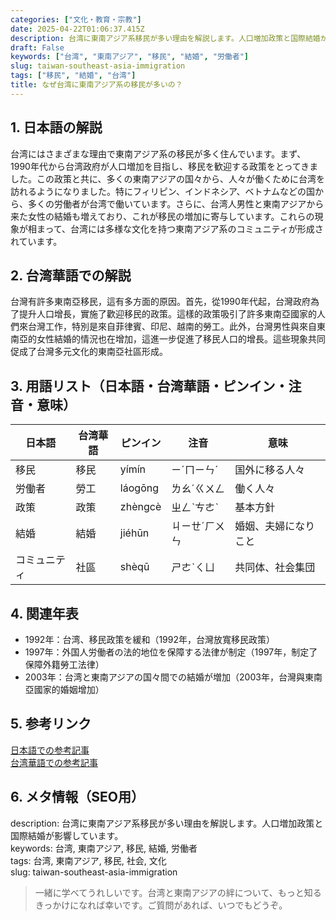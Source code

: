 ```yaml
---
categories: ["文化・教育・宗教"]
date: 2025-04-22T01:06:37.415Z
description: 台湾に東南アジア系移民が多い理由を解説します。人口増加政策と国際結婚が影響しています。
draft: False
keywords: ["台湾", "東南アジア", "移民", "結婚", "労働者"]
slug: taiwan-southeast-asia-immigration
tags: ["移民", "結婚", "台湾"]
title: なぜ台湾に東南アジア系の移民が多いの？
---
```




## 1. 日本語の解説  
台湾にはさまざまな理由で東南アジア系の移民が多く住んでいます。まず、1990年代から台湾政府が人口増加を目指し、移民を歓迎する政策をとってきました。この政策と共に、多くの東南アジアの国々から、人々が働くために台湾を訪れるようになりました。特にフィリピン、インドネシア、ベトナムなどの国から、多くの労働者が台湾で働いています。さらに、台湾人男性と東南アジアから来た女性の結婚も増えており、これが移民の増加に寄与しています。これらの現象が相まって、台湾には多様な文化を持つ東南アジア系のコミュニティが形成されています。

## 2. 台湾華語での解説  
台灣有許多東南亞移民，這有多方面的原因。首先，從1990年代起，台灣政府為了提升人口增長，實施了歡迎移民的政策。這樣的政策吸引了許多東南亞國家的人們來台灣工作，特別是來自菲律賓、印尼、越南的勞工。此外，台灣男性與來自東南亞的女性結婚的情況也在增加，這進一步促進了移民人口的增長。這些現象共同促成了台灣多元文化的東南亞社區形成。

## 3. 用語リスト（日本語・台湾華語・ピンイン・注音・意味）  
| 日本語      | 台湾華語         | ピンイン       | 注音     | 意味               |
|-------------|------------------|----------------|----------|--------------------|
| 移民        | 移民             | yímín          | ㄧˊㄇㄧㄣˊ| 国外に移る人々      |
| 労働者      | 勞工             | láogōng        | ㄌㄠˊㄍㄨㄥ | 働く人々            |
| 政策        | 政策             | zhèngcè        | ㄓㄥˋㄘㄜˋ | 基本方針            |
| 結婚        | 結婚             | jiéhūn         | ㄐㄧㄝˊㄏㄨㄣ| 婚姻、夫婦になりこと |
| コミュニティ| 社區             | shèqū          | ㄕㄜˋㄑㄩ   | 共同体、社会集団    |

## 4. 関連年表  
- 1992年：台湾、移民政策を緩和（1992年，台灣放寬移民政策）
- 1997年：外国人労働者の法的地位を保障する法律が制定（1997年，制定了保障外籍勞工法律）
- 2003年：台湾と東南アジアの国々間での結婚が増加（2003年，台灣與東南亞國家的婚姻增加）

## 5. 参考リンク  
[日本語での参考記事](https://www.nippon.com/ja/news/yjj2021090300744/)  
[台湾華語での参考記事](https://www.cna.com.tw/news/aipl/202103310060.aspx)

## 6. メタ情報（SEO用）  
description: 台湾に東南アジア系移民が多い理由を解説します。人口増加政策と国際結婚が影響しています。  
keywords: 台湾, 東南アジア, 移民, 結婚, 労働者  
tags: 台湾, 東南アジア, 移民, 社会, 文化  
slug: taiwan-southeast-asia-immigration

> 一緒に学べてうれしいです。台湾と東南アジアの絆について、もっと知るきっかけになれば幸いです。ご質問があれば、いつでもどうぞ。